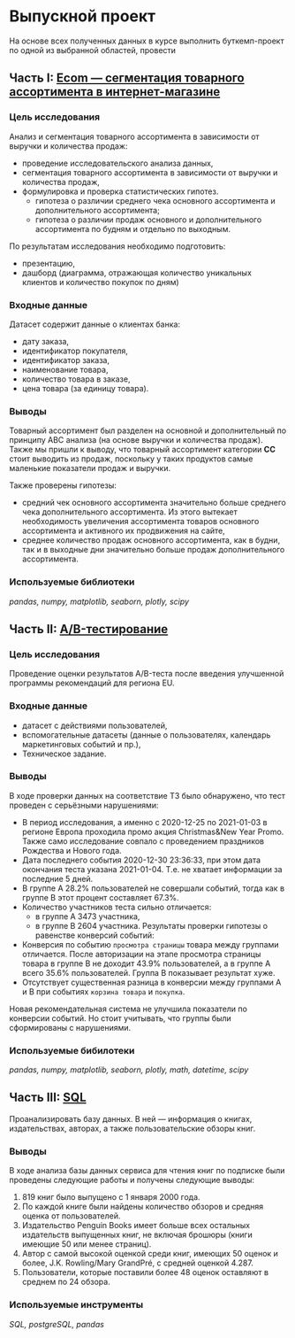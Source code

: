 # Выпускной проект

На основе всех полученных данных в курсе выполнить буткемп-проект по одной из выбранной областей, 
провести

## Часть I: [Ecom — cегментация товарного ассортимента в интернет-магазине](https://github.com/Scolaidhe/Yandex.Practicum/blob/master/graduation_project/ecom_research.ipynb)

### Цель исследования
Анализ и сегментация товарного ассортимента в зависимости от выручки и количества продаж:

- проведение исследовательского анализа данных,   
- сегментация товарного ассортимента в зависимости от выручки и количества продаж,   
- формулировка и проверка статистических гипотез.   
   - гипотеза о различии среднего чека основного ассортимента и дополнительного ассортимента;   
   - гипотеза о различии продаж основного и дополнительного ассортимента по будням и отдельно по выходным.

По результатам исследования необходимо подготовить:
- презентацию,
- дашборд (диаграмма, отражающая количество уникальных клиентов и количество покупок по дням)

### Входные данные
Датасет содержит данные о клиентах банка:   
- дату заказа,   
- идентификатор покупателя,   
- идентификатор заказа,   
- наименование товара,   
- количество товара в заказе,   
- цена товара (за единицу товара).

### Выводы
Товарный ассортимент был разделен на основной и дополнительный по принципу ABC анализа (на основе выручки и количества продаж). Также мы пришли к выводу, что товарный ассортимент категории **CC** стоит выводить из продаж, поскольку у таких продуктов самые маленькие показатели продаж и выручки.

Также проверены гипотезы:
- cредний чек основного ассортимента значительно больше среднего чека дополнительного ассортимента. Из этого вытекает необходимость увеличения ассортимента товаров основного ассортимента и активного их продвижения на сайте,
- среднее количество продаж основного ассортимента, как в будни, так и в выходные дни значительно больше продаж дополнительного ассортимента.

### Используемые библиотеки

*pandas, numpy, matplotlib, seaborn, plotly, scipy*


## Часть II: [A/B-тестирование](https://github.com/Scolaidhe/Yandex.Practicum/blob/master/graduation_project/ab_final_research.ipynb)

### Цель исследования
Проведение оценки результатов A/B-теста после введения улучшенной программы рекомендаций для региона EU.

### Входные данные 
- датасет с действиями пользователей,
- вспомогательные датасеты (данные о пользователях, календарь маркетинговых событий и пр.),
- Техническое задание.

### Выводы
В ходе проверки данных на соответствие ТЗ было обнаружено, что тест проведен с серьёзными нарушениями:
- В период исследования, а именно с 2020-12-25 по 2021-01-03 в регионе Европа проходила промо акция Christmas&New Year Promo. Также само исследование совпало с проведением праздников Рождества и Нового года.
- Дата последнего события 2020-12-30 23:36:33, при этом дата окончания теста указана 2021-01-04. Т.е. не хватает информации за последние 5 дней.
- В группе A 28.2% пользователей не совершали событий, тогда как в группе B этот процент составляет 67.3%.
- Количество участников теста сильно отличается:
   - в группе A 3473 участника,
   - в группе B 2604 участника.
Результаты проверки гипотезы о равенстве конверсий событий:
- Конверсия по событию `просмотра страницы` товара между группами отличается. После авторизации на этапе просмотра страницы товара в группе B не доходит 43.9% пользователей, а в группе A всего 35.6% пользователей. Группа B показывает результат хуже.
- Отсутствует существенная разница в конверсии между группами А и В при событиях `корзина товара` и `покупка`.

Новая рекомендательная система не улучшила показатели по конверсии событий. Но стоит учитывать, что группы были сформированы с нарушениями.

### Используемые бибилотеки

*pandas, numpy, matplotlib, seaborn, plotly, math, datetime, scipy*

## Часть III: [SQL](https://github.com/Scolaidhe/Yandex.Practicum/blob/master/graduation_project/SQL_final_task.ipynb)

Проанализировать базу данных. В ней — информация о книгах, издательствах, авторах, а также пользовательские
обзоры книг. 

### Выводы
В ходе анализа базы данных сервиса для чтения книг по подписке были проведены следующие работы и получены следующие выводы:
1. 819 книг было выпущено с 1 января 2000 года.
2. По каждой книге были найдены количество обзоров и средняя оценка от пользователей.
3. Издательство Penguin Books имеет больше всех остальных издательств выпущенных книг, не включая брошюры (книги имеющие 50 или менее страниц).
4. Автор с самой высокой оценкой среди книг, имеющих 50 оценок и более, J.K. Rowling/Mary GrandPré, с средней оценкой 4.287.
5. Пользователи, которые поставили более 48 оценок оставляют в среднем по 24 обзора.

### Используемые инструменты
*SQL, postgreSQL, pandas*
